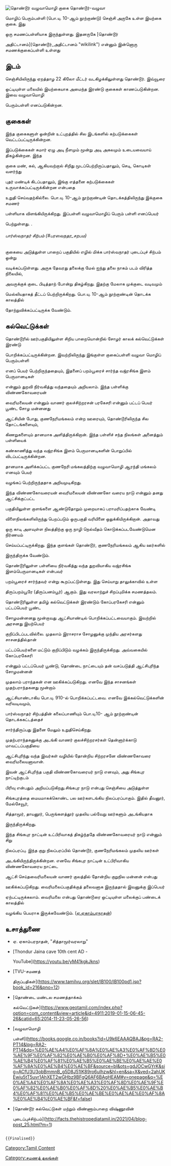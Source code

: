 ![தொண்டூர் வழுவாமொழி குகை](Thon.jpg "தொண்டூர் வழுவாமொழி குகை") தொண்டூர்-வழுவா
மொழிப் பெரும்பள்ளி (பொ.யு. 10-ஆம் நூற்றாண்டு) செஞ்சி அருகே உள்ள இயற்கை குகை. இது
ஒரு சமணப்பள்ளியாக இருந்துள்ளது. இதனருகே [தொண்டூர்
அதிட்டானம்](தொண்டூர்_அதிட்டானம் "wikilink") என்னும் இன்னொரு சமணக்குகைப்பள்ளி உள்ளது

## இடம்

செஞ்சியிலிருந்து ஏறத்தாழ 22 கிலோ மீட்டர் வடகிழக்கிலுள்ளது தொண்டூர். இவ்வூரை
ஒட்டியுள்ள மலையில் இயற்கையாக அமைந்த இரண்டு குகைகள் காணப்படுகின்றன. இவை வழுவாமொழி
பெரும்பள்ளி எனப்படுகின்றன.

## குகைகள்

இந்த குகைகளுள் ஒன்றின் உட்புறத்தில் சில இடங்களில் கற்படுக்கைகள் வெட்டப்பட்டிருக்கின்றன.
இப்படுக்கைகள் சுமார் ஏழு அடி நீளமும் மூன்று அடி அகலமும் உடையவையாய் திகழ்கின்றன. இந்த
குகை மண், கல், ஆகியவற்றால் சிறிது மூடப்பெற்றிருப்பதாலும், செடி, கொடிகள் வளர்ந்து
புதர் மண்டிக் கிடப்பதாலும், இங்கு எத்தனை கற்படுக்கைகள் உருவாக்கப்பட்டிருக்கின்றன என்பதை
உறுதி செய்வதற்கில்லை. பொ.யு. 10-ஆம் நூற்றாண்டின் தொடக்கத்திலிருந்து இக்குகை சமணர்
பள்ளியாக விளங்கியிருக்கிறது. இப்பள்ளி வழுவாமொழிப் பெரும் பள்ளி எனப்பெயர்
பெற்றுள்ளது. .

###### பார்ஸ்வநாதர் சிற்பம் {#பரஸவநதர_சறபம}

குகையை அடுத்துள்ள பாறைப் பகுதியில் எழில் மிக்க பார்ஸ்வநாதர் புடைப்புச் சிற்பம் ஒன்று
வடிக்கப்படுள்ளது. அருக தேவரது தலைக்கு மேல் ஐந்து தலை நாகம் படம் விரித்த நிலையில்,
அவருக்குக் குடை பிடித்தாற் போன்று திகழ்கிறது. இதற்கு மேலாக முக்குடை வடிவமும்
மெல்லியதாகத் தீட்டப் பெற்றிருக்கிறது. பொ.யு. 10-ஆம் நூற்றாண்டின் தொடக்க காலத்தில்
தோற்றுவிக்கப்பட்டிருக்க வேண்டும்.

## கல்வெட்டுக்கள்

தொண்டூரில் ஊர்பகுதியிலுள்ள சிறிய பாறையொன்றில் சோழர் காலக் கல்வெட்டுக்கள் இரண்டு
பொறிக்கப்பட்டிருக்கின்றன. இவற்றிலிருந்து இங்குள்ள குகைப்பள்ளி வழுவா மொழிப் பெரும்பள்ளி
எனப் பெயர் பெற்றிருந்ததையும், இதனைப் பறம்பூரைச் சார்ந்த வஜ்ரசிங்க இளம் பெருமானடிகள்
என்னும் துறவி நிர்வகித்து வந்ததையும் அறியலாம். இந்த பள்ளிக்கு விண்ணகோவரையன்
வைரிமலையன் என்னும் வாணர் குலச்சிற்றரசன் பரகேசரி என்னும் பட்டப் பெயர் பூண்ட சோழ மன்னனது
ஆட்சியின் போது, குணநேரிமங்கலம் என்ற ஊரையும், தொண்டூரிலிருந்த சில தோட்டங்களையும்,
கிணறுகளையும் தானமாக அளித்திருக்கிறான். இந்த பள்ளிச் சந்த நிலங்கள் அனைத்தும் பள்ளியைக்
கண்காணித்து வந்த வஜ்ரசிங்க இளம் பெருமானடிகளின் பொறுப்பில் விடப்பட்டிருக்கின்றன.
தானமாக அளிக்கப்பட்ட குணநேரி மங்கலத்திற்கு வழுவாமொழி ஆரந்தி மங்கலம் எனவும் பெயர்
வழங்கப் பெற்றிருந்ததாக அறியமுடிகிறது.

இந்த விண்ணகோவரையன் வைரிமலையன் விண்ணகோ வரைய நாடு என்னும் தனது ஆட்சிக்குட்பட்ட
பகுதியிலுள்ள குளங்களை ஆண்டுதோறும் முறையாகப் பராமரிப்பதற்காக வேண்டி
விளைநிலங்களிலிருந்து பெறப்படும் ஒருபகுதி வரியினை ஒதுக்கியிருக்கிறான். அதாவது
ஒரு காடி அளவுள்ள நிலத்திற்கு ஒரு நாழி நெல்வீதம் கொடுக்கப்படவேண்டுமென நிர்ணயம்
செய்யப்பட்டிருக்கிறது. இந்த குளங்கள் தொண்டூர், குணநேரிமங்கலம் ஆகிய ஊர்களில்
இருந்திருக்க வேண்டும்.

தொண்டூரிலுள்ள பள்ளியை நிர்வகித்து வந்த துறவியாகிய வஜ்ரசிங்க இளம்பெருமானடிகள் என்பவர்
பறம்பூரைச் சார்ந்தவர் என்று கூறப்பட்டுள்ளது. இது செய்யாறு தாலுக்காவில் உள்ள
திருப்பறம்பூரே (திருப்பனம்பூர்) ஆகும். இது வரலாற்றுச் சிறப்புமிக்க சமணத்தலம்.

தொண்டூரிலுள்ள தமிழ் கல்வெட்டுக்கள் இரண்டும் கோப்பரகேசரி என்னும் பட்டப்பெயர் பூண்ட
சோழமன்னனது மூன்றாவது ஆட்சியாண்டில் பொறிக்கப்பட்டவையாகும். இவற்றில் அரசனது இயற்பெயர்
குறிப்பிடப்படவில்லை. முதலாம் இராசராச சோழனுக்கு முந்திய அரசர்களது சாசனத்தில்தான்
பட்டப்பெயர்களை மட்டும் குறிப்பிடும் வழக்கம் இருந்திருக்கிறது. அவ்வகையில் கோப்பரகேசரி
என்னும் பட்டப்பெயர் பூண்டு, தொண்டை நாட்டையும் தன் வசப்படுத்தி ஆட்சிபுரிந்த சோழமன்னன்
முதலாம் பராந்தகன் என ஊகிக்கப்படுகிறது. எனவே இந்த சாசனங்கள் முதற்பராந்தகனது மூன்றாம்
ஆட்சியாண்டாகிய பொ.யு. 910-ல் பொறிக்கப்பட்டவை. எனவே இக்கல்வெட்டுக்களின் வரிவடிவமும்,
பார்ஸ்வநாதர் சிற்பத்தின் கலைப்பாணியும் பொ.யு.10- ஆம் நூற்றாண்டின் தொடக்ககட்டத்தைச்
சார்ந்திருப்பது இதனை மேலும் உறுதிசெய்கிறது.

முதற்பராந்தகனுக்கு அடங்கி வாணர் குலச்சிற்றரசர்கள் தென்னார்க்காடு மாவட்டப்பகுதியை
ஆட்சிபுரிந்து வந்த இவர்கள் வழியில் தோன்றிய சிற்றரசனே விண்ணகோவரை வைரிமலையனாவான்.
இவன் ஆட்சிபுரிந்த பகுதி விண்ணகோவரையர் நாடு எனவும், அது சிங்கபுர நாட்டிற்குடம்
பிரிவு என்பதும் அறியப்படுகிறது.சிங்கபுர நாடு என்பது செஞ்சியை அடுத்துள்ள
சிங்கபுரத்தை மையமாகக்கொண்ட பல ஊர்களடங்கிய நிலப்பரப்பாகும். இதில் தீவனூர், மேல்சேவூர்,
சித்தாமூர், தாயனூர், பெருங்களத்தூர் முதலிய பல்வேறு ஊர்களும் அடங்கியதாக
இருந்திருக்கிறது.

இந்த சிங்கபுர நாட்டின் உட்பிரிவாகத் திகழ்ந்ததே விண்ணகோவரையர் நாடு என்னும் சிறு
நிலப்பரப்பு. இந்த குறு நிலப்பரப்பில் தொண்டூர், குணநேரிமங்கலம் முதலிய ஊர்கள்
அடங்கியிருந்திருக்கின்றன. எனவே சிங்கபுர நாட்டின் உட்பிரிவாகிய விண்ணகோவரைய நாட்டை
ஆட்சி செய்தவைரிமலையன் வாணர் குலத்தில் தோன்றிய குறுநில மன்னன் என்பது
ஊகிக்கப்படுகிறது. வைரிமலைப்பகுதிக்குத் தலைவனாக இருந்ததால் இவனுக்கு இப்பெயர்
ஏற்பட்டிருக்கலாம். வைரிமலை என்பது தொண்டூரை ஒட்டியுள்ள மலைக்குப் பண்டைக் காலத்தில்
வழங்கிய பெயராக இருக்கவேண்டும். ([ஏ.ஏகாம்பரநாதன்](ஏ.ஏகாம்பரநாதன் "wikilink"))

## உசாத்துணை

-   ஏ. ஏகாம்பரநாதன், \"சித்தாமூர்வரலாறு\"
-   [Thondur Jaina cave 10th cent AD -
    YouTube](https://youtu.be/yM41kgkJkns)
-   [TVU-சமணத்
    திருப்பதிகள்](https://www.tamilvu.org/slet/lB100/lB100pd1.jsp?book_id=216&pno=12)
-   [தொண்டை மண்டல சமணத்தாக்கம்
    கல்வெட்டுகள்](https://www.geotamil.com/index.php?option=com_content&view=article&id=4911:2019-01-15-06-45-26&catid=65:2014-11-23-05-26-56)
-   [வழுவாமொழி
    பள்ளி](https://books.google.co.in/books?id=U9k6EAAAQBAJ&pg=RA2-PT14&lpg=RA2-PT14&dq=%E0%AE%A4%E0%AF%8A%E0%AE%A3%E0%AF%8D%E0%AE%9F%E0%AF%82%E0%AE%B0%E0%AF%8D+%E0%AE%B5%E0%AE%B4%E0%AF%81%E0%AE%B5%E0%AE%BE%E0%AE%AE%E0%AF%8A%E0%AE%B4%E0%AE%BF&source=bl&ots=gdJOCwGYrK&sig=ACfU3U3obBmmnB_g5D8J51lK89ro6uIhzw&hl=en&sa=X&ved=2ahUKEwiu5tT5uvr1AhXET2wGHbz9BFgQ6AF6BAgHEAM#v=onepage&q=%E0%AE%A4%E0%AF%8A%E0%AE%A3%E0%AF%8D%E0%AE%9F%E0%AF%82%E0%AE%B0%E0%AF%8D%20%E0%AE%B5%E0%AE%B4%E0%AF%81%E0%AE%B5%E0%AE%BE%E0%AE%AE%E0%AF%8A%E0%AE%B4%E0%AE%BF&f=false)
-   [தொண்டூர் கல்வெட்டுகள் மற்றும் விண்ணாம்பாறை விஷ்ணூவின்
    புடைப்புச்சிற்பம்](http://facts.thehistropediatamil.in/2021/04/blog-post_25.html?m=1)

```{=mediawiki}
{{Finalised}}
```
[Category:Tamil Content](Category:Tamil_Content "wikilink")
[Category:சமணத் தலங்கள்](Category:சமணத்_தலங்கள் "wikilink")
